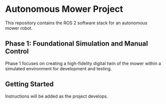 # Autonomous Mower Project

This repository contains the ROS 2 software stack for an autonomous mower robot.

## Phase 1: Foundational Simulation and Manual Control

Phase 1 focuses on creating a high-fidelity digital twin of the mower within a simulated environment for development and testing.

## Getting Started

Instructions will be added as the project develops.
